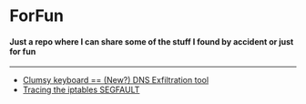 # ForFun

#### Just a repo where I can share some of the stuff I found by accident or just for fun

---

- [Clumsy keyboard == (New?) DNS Exfiltration tool](https://github.com/MarioBartolome/ForFun/blob/master/DNSExfil_iptables.md)
- [Tracing the iptables SEGFAULT](https://github.com/MarioBartolome/ForFun/blob/master/iptables%20SEGFAULT%20Hunt.md)
